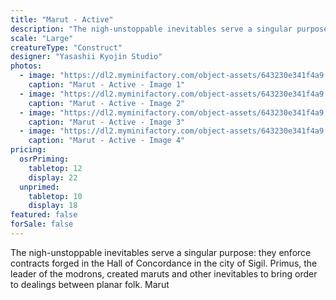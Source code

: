 ```yaml
---
title: "Marut - Active"
description: "The nigh-unstoppable inevitables serve a singular purpose: they enforce contracts forged in the Hall of Concordance in the city of Sigil. Primus, the leader of the modrons, created maruts and other inevitables to bring order to dealings between planar folk. Marut"
scale: "Large"
creatureType: "Construct"
designer: "Yasashii Kyojin Studio"
photos:
  - image: "https://dl2.myminifactory.com/object-assets/643230e341f4a9.66478918/images/720X720-marut-01-ps.jpg"
    caption: "Marut - Active - Image 1"
  - image: "https://dl2.myminifactory.com/object-assets/643230e341f4a9.66478918/images/720X720-marut-01-scale.jpg"
    caption: "Marut - Active - Image 2"
  - image: "https://dl2.myminifactory.com/object-assets/643230e341f4a9.66478918/images/720X720-marut-01-b.jpg"
    caption: "Marut - Active - Image 3"
  - image: "https://dl2.myminifactory.com/object-assets/643230e341f4a9.66478918/images/230X230-whatsapp-image-2024-03-15-at-08-47-56-2-65f403d816575.jpg"
    caption: "Marut - Active - Image 4"
pricing:
  osrPriming:
    tabletop: 12
    display: 22
  unprimed:
    tabletop: 10
    display: 18
featured: false
forSale: false
---
```


The nigh-unstoppable inevitables serve a singular purpose: they enforce contracts forged in the Hall of Concordance in the city of Sigil. Primus, the leader of the modrons, created maruts and other inevitables to bring order to dealings between planar folk. Marut